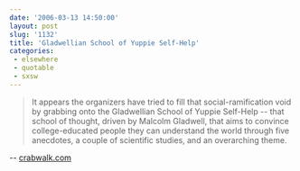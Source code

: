 ```yaml
---
date: '2006-03-13 14:50:00'
layout: post
slug: '1132'
title: 'Gladwellian School of Yuppie Self-Help'
categories:
 - elsewhere
 - quotable
 - sxsw
---
```


> It appears the organizers have tried to fill that social-ramification void by grabbing onto the Gladwellian School of Yuppie Self-Help -- that school of thought, driven by Malcolm Gladwell, that aims to convince college-educated people they can understand the world through five anecdotes, a couple of scientific studies, and an overarching theme. 

-- [crabwalk.com](http://crabwalk.com/2006/03/in-austin-at-sxsw/)
